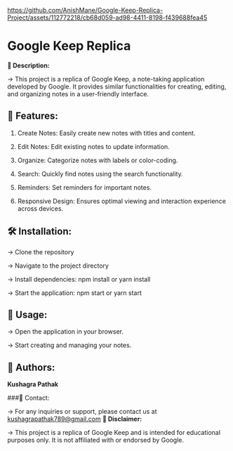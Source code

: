 


https://github.com/AnishMane/Google-Keep-Replica-Project/assets/112772218/cb68d059-ad98-4411-8198-f439688fea45



# Google Keep Replica

**📝 Description:**


-> This project is a replica of Google Keep, a note-taking application developed by Google. It provides similar functionalities for creating, editing, and organizing notes in a user-friendly interface.

## 🚀 Features:


1. Create Notes: Easily create new notes with titles and content.

2. Edit Notes: Edit existing notes to update information.

3. Organize: Categorize notes with labels or color-coding.

4. Search: Quickly find notes using the search functionality.

5. Reminders: Set reminders for important notes.

6. Responsive Design: Ensures optimal viewing and interaction experience across devices.

## 🛠️ Installation:

-> Clone the repository

-> Navigate to the project directory

-> Install dependencies: npm install or yarn install

-> Start the application: npm start or yarn start


## 🔧 Usage:


-> Open the application in your browser.

-> Start creating and managing your notes.


## 👥 Authors:


**Kushagra Pathak**

###📧 Contact:


-> For any inquiries or support, please contact us at kushagrapathak789@gmail.com 
**🚨 Disclaimer:**


-> This project is a replica of Google Keep and is intended for educational purposes only. It is not affiliated with or endorsed by Google.
